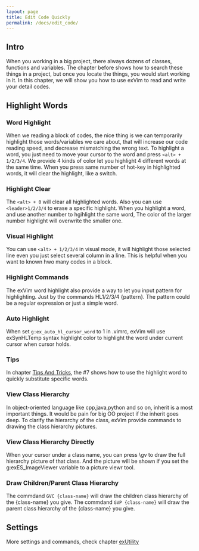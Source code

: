 ```yaml
---
layout: page
title: Edit Code Quickly
permalink: /docs/edit_code/
---
```


## Intro

When you working in a big project, there always dozens of classes, functions and variables.  The chapter before shows how to search these things in a project, but once you locate the things, you would start working in it.  In this chapter, we will show you how to use exVim to read and write your detail codes.

## Highlight Words

### Word Highlight

When we reading a block of codes, the nice thing is we can temporarily highlight those words/variables we care about, that will increase our code reading speed, and decrease mismatching the wrong text. To highlight a word, you just need to move your cursor to the word and press `<alt> + 1/2/3/4`. We provide 4 kinds of color let you highlight 4 different words at the same time. When you press same number of hot-key in highlighted words, it will clear the highlight, like a switch.

### Highlight Clear

The `<alt> + 0` will clear all highlighted words. Also you can use `<leader>1/2/3/4` to erase a specific highlight. When you highlight a word, and use another number to hgihlight the same word, The color of the larger number highlight will overwrite the smaller one. 

### Visual Highlight

You can use `<alt> + 1/2/3/4` in visual mode, it will highlight those selected line even you just select several column in a line. This is helpful when you want to known hwo many codes in a block.

### Highlight Commands

The exVim word highlight also provide a way to let you input pattern for highlighting. Just by the commands HL1/2/3/4 {pattern}. The pattern could be a regular expression or just a simple word.

### Auto Highlight

When set `g:ex_auto_hl_cursor_word` to 1 in .vimrc, exVim will use exSynHLTemp syntax highlight color to highlight the word under current cursor when cursor holds.

### Tips

In chapter [Tips And Tricks](../tips_and_tricks), the #7 shows how to use the highlight word to quickly substitute specific words.

### View Class Hierarchy

In object-oriented language like cpp,java,python and so on, inherit is a most important things. It would be pain for big OO project if the inherit goes deep. To clarify the hierarchy of the class, exVim provide commands to drawing the class hierarchy pictures.

### View Class Hierarchy Directly

When your cursor under a class name, you can press \gv to draw the full hierarchy picture of that class. And the picture will be shown if you set the g:exES_ImageViewer variable to a picture viewr tool.

### Draw Children/Parent Class Hierarchy

The commdand `GVC {class-name}` will draw the children class hierarchy of the {class-name} you give. 
The commdand `GVP {class-name}` will draw the parent class hierarchy of the {class-name} you give. 

## Settings

More settings and commands, check chapter [exUtility](../ex_utility)
